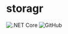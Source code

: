 # storagr
![.NET Core](https://github.com/talaryonstudios/storagr/workflows/.NET%20Core/badge.svg)
![GitHub](https://img.shields.io/github/license/talaryonstudios/storagr)

<!-- #![GitHub pull requests](https://img.shields.io/github/issues-pr/talaryonstudios/storagr) -->